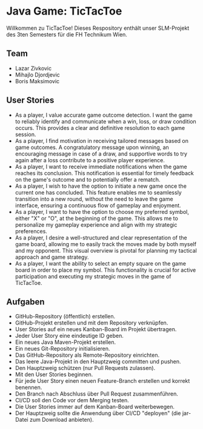 # Java Game: TicTacToe

Willkommen zu TicTacToe! Dieses Respository enthält unser SLM-Projekt des 3ten Semesters für die FH Technikum Wien.

## Team

- Lazar Zivkovic
- Mihajlo Djordjevic
- Boris Maksimovic

## User Stories
- As a player, I value accurate game outcome detection. I want the game to reliably identify and communicate when a win, loss, or draw condition occurs. This provides a clear and definitive resolution to each game session.
- As a player, I find motivation in receiving tailored messages based on game outcomes. A congratulatory message upon winning, an encouraging message in case of a draw, and supportive words to try again after a loss contribute to a positive player experience.
- As a player, I want to receive immediate notifications when the game reaches its conclusion. This notification is essential for timely feedback on the game's outcome and to potentially offer a rematch.
- As a player, I wish to have the option to initiate a new game once the current one has concluded. This feature enables me to seamlessly transition into a new round, without the need to leave the game interface, ensuring a continuous flow of gameplay and enjoyment.
- As a player, I want to have the option to choose my preferred symbol, either "X" or "O", at the beginning of the game. This allows me to personalize my gameplay experience and align with my strategic preferences.
- As a player, I desire a well-structured and clear representation of the game board, allowing me to easily track the moves made by both myself and my opponent. This visual overview is pivotal for planning my tactical approach and game strategy.
- As a player, I want the ability to select an empty square on the game board in order to place my symbol. This functionality is crucial for active participation and executing my strategic moves in the game of TicTacToe.

## Aufgaben
- GitHub-Repository (öffentlich) erstellen.
- GitHub-Projekt erstellen und mit dem Repository verknüpfen.
- User Stories auf ein neues Kanban-Board im Projekt übertragen.
- Jeder User Story eine eindeutige ID geben.
- Ein neues Java Maven-Projekt erstellen.
- Ein neues Git-Repository initialisieren.
- Das GitHub-Repository als Remote-Repository einrichten.
- Das leere Java-Projekt in den Hauptzweig committen und pushen.
- Den Hauptzweig schützen (nur Pull Requests zulassen).
- Mit den User Stories beginnen.
- Für jede User Story einen neuen Feature-Branch erstellen und korrekt benennen.
- Den Branch nach Abschluss über Pull Request zusammenführen.
- CI/CD soll den Code vor dem Merging testen.
- Die User Stories immer auf dem Kanban-Board weiterbewegen.
- Der Hauptzweig sollte die Anwendung über CI/CD "deployen" (die jar-Datei zum Download anbieten).
